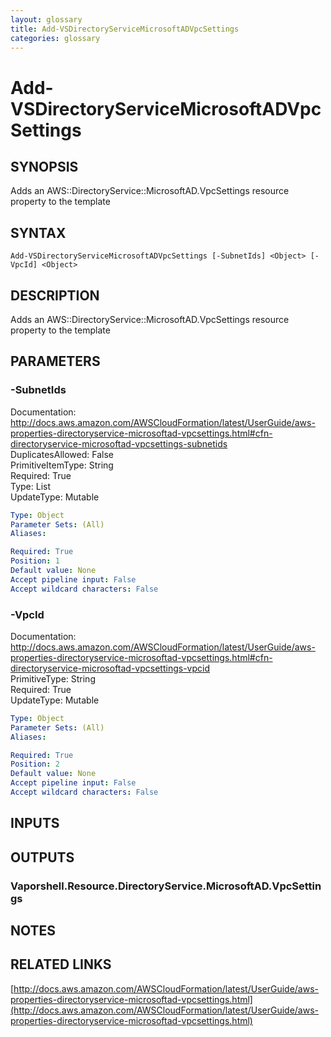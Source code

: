 ```yaml
---
layout: glossary
title: Add-VSDirectoryServiceMicrosoftADVpcSettings
categories: glossary
---
```


# Add-VSDirectoryServiceMicrosoftADVpcSettings

## SYNOPSIS
Adds an AWS::DirectoryService::MicrosoftAD.VpcSettings resource property to the template

## SYNTAX

```
Add-VSDirectoryServiceMicrosoftADVpcSettings [-SubnetIds] <Object> [-VpcId] <Object>
```

## DESCRIPTION
Adds an AWS::DirectoryService::MicrosoftAD.VpcSettings resource property to the template

## PARAMETERS

### -SubnetIds
Documentation: http://docs.aws.amazon.com/AWSCloudFormation/latest/UserGuide/aws-properties-directoryservice-microsoftad-vpcsettings.html#cfn-directoryservice-microsoftad-vpcsettings-subnetids    
DuplicatesAllowed: False    
PrimitiveItemType: String    
Required: True    
Type: List    
UpdateType: Mutable

```yaml
Type: Object
Parameter Sets: (All)
Aliases: 

Required: True
Position: 1
Default value: None
Accept pipeline input: False
Accept wildcard characters: False
```

### -VpcId
Documentation: http://docs.aws.amazon.com/AWSCloudFormation/latest/UserGuide/aws-properties-directoryservice-microsoftad-vpcsettings.html#cfn-directoryservice-microsoftad-vpcsettings-vpcid    
PrimitiveType: String    
Required: True    
UpdateType: Mutable

```yaml
Type: Object
Parameter Sets: (All)
Aliases: 

Required: True
Position: 2
Default value: None
Accept pipeline input: False
Accept wildcard characters: False
```

## INPUTS

## OUTPUTS

### Vaporshell.Resource.DirectoryService.MicrosoftAD.VpcSettings

## NOTES

## RELATED LINKS

[http://docs.aws.amazon.com/AWSCloudFormation/latest/UserGuide/aws-properties-directoryservice-microsoftad-vpcsettings.html](http://docs.aws.amazon.com/AWSCloudFormation/latest/UserGuide/aws-properties-directoryservice-microsoftad-vpcsettings.html)

